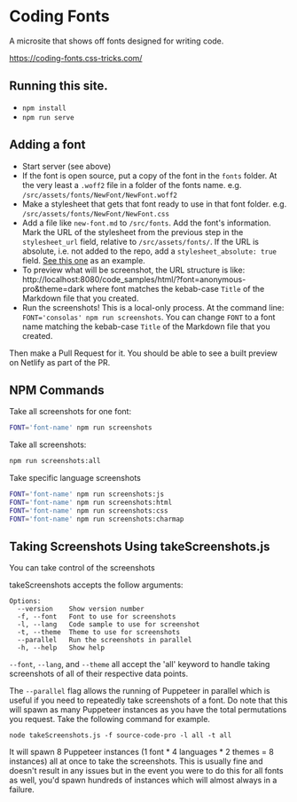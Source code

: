 # Coding Fonts

A microsite that shows off fonts designed for writing code.

https://coding-fonts.css-tricks.com/

## Running this site.

- `npm install`
- `npm run serve`

## Adding a font

- Start server (see above)
- If the font is open source, put a copy of the font in the `fonts` folder. At the very least a `.woff2` file in a folder of the fonts name. e.g. `/src/assets/fonts/NewFont/NewFont.woff2`
- Make a stylesheet that gets that font ready to use in that font folder. e.g. `/src/assets/fonts/NewFont/NewFont.css`
- Add a file like `new-font.md` to `/src/fonts`. Add the font's information. Mark the URL of the stylesheet from the previous step in the `stylesheet_url` field, relative to `/src/assets/fonts/`. If the URL is absolute, i.e. not added to the repo, add a `stylesheet_absolute: true` field. [See this one](https://github.com/chriscoyier/coding-fonts/blob/master/src/fonts/fira-code.md) as an example.
- To preview what will be screenshot, the URL structure is like: http://localhost:8080/code_samples/html/?font=anonymous-pro&theme=dark where font matches the kebab-case `Title` of the Markdown file that you created.
- Run the screenshots! This is a local-only process. At the command line: `FONT='consolas' npm run screenshots`. You can change `FONT` to a font name matching the kebab-case `Title` of the Markdown file that you created.

Then make a Pull Request for it. You should be able to see a built preview on Netlify as part of the PR.

## NPM Commands

Take all screenshots for one font:

```bash
FONT='font-name' npm run screenshots
```

Take all screenshots:

```bash
npm run screenshots:all
```

Take specific language screenshots

```bash
FONT='font-name' npm run screenshots:js
FONT='font-name' npm run screenshots:html
FONT='font-name' npm run screenshots:css
FONT='font-name' npm run screenshots:charmap
```

## Taking Screenshots Using takeScreenshots.js

You can take control of the screenshots 

takeScreenshots accepts the follow arguments:
```
Options:
  --version    Show version number
  -f, --font   Font to use for screenshots
  -l, --lang   Code sample to use for screenshot
  -t, --theme  Theme to use for screenshots
  --parallel   Run the screenshots in parallel
  -h, --help   Show help
```

`--font`, `--lang`, and `--theme` all accept the 'all' keyword to handle taking screenshots of all of their respective data points.

The `--parallel` flag allows the running of Puppeteer in parallel which is useful if you need to repeatedly take screenshots of a font. Do note that this will spawn as many Puppeteer instances as you have the total permutations you request.
Take the following command for example.

```
node takeScreenshots.js -f source-code-pro -l all -t all
```

It will spawn 8 Puppeteer instances (1 font * 4 languages * 2 themes = 8 instances) all at once to take the screenshots. This is usually fine and doesn't result in any issues but in the event you were to do this for all fonts as well, you'd spawn hundreds of instances which will almost always in a failure.
